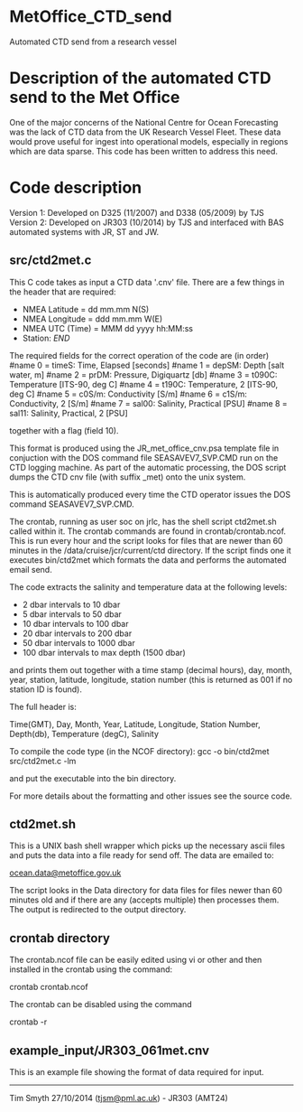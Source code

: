 # MetOffice_CTD_send
Automated CTD send from a research vessel

Description of the automated CTD send to the Met Office
=======================================================

One of the major concerns of the National Centre for Ocean Forecasting was the
lack of CTD data from the UK Research Vessel Fleet.  These data would prove
useful for ingest into operational models, especially in regions which are data
sparse.  This code has been written to address this need.

Code description
================
Version 1: Developed on D325 (11/2007) and D338 (05/2009) by TJS
Version 2: Developed on JR303 (10/2014) by TJS and interfaced with BAS automated systems with JR, ST and JW.
 
src/ctd2met.c
-------------
This C code takes as input a CTD data '.cnv' file.  There are a few things
in the header that are required:

* NMEA Latitude = dd mm.mm N(S)
* NMEA Longitude = ddd mm.mm W(E)
* NMEA UTC (Time) = MMM dd yyyy  hh:MM:ss
* Station:
*END*

The required fields for the correct operation of the code are (in order)
#name 0 = timeS: Time, Elapsed [seconds]
#name 1 = depSM: Depth [salt water, m]
#name 2 = prDM: Pressure, Digiquartz [db] 
#name 3 = t090C: Temperature [ITS-90, deg C]
#name 4 = t190C: Temperature, 2 [ITS-90, deg C]
#name 5 = c0S/m: Conductivity [S/m]
#name 6 = c1S/m: Conductivity, 2 [S/m]
#name 7 = sal00: Salinity, Practical [PSU] 
#name 8 = sal11: Salinity, Practical, 2 [PSU] 

together with a flag (field 10).

This format is produced using the JR_met_office_cnv.psa template file in conjuction with the DOS command file SEASAVEV7_SVP.CMD run on the CTD logging machine.  As part of the automatic processing, the DOS script dumps the CTD cnv file (with suffix _met) onto the unix system.

This is automatically produced every time the CTD operator issues the DOS command SEASAVEV7_SVP.CMD.

The crontab, running as user soc on jrlc, has the shell script ctd2met.sh called within it.  The crontab commands are found in crontab/crontab.ncof.  This is run every hour and the script looks for files that are newer than 60 minutes in the /data/cruise/jcr/current/ctd directory. If the script finds one it executes bin/ctd2met which formats the data and performs the automated email send.

The code extracts the salinity and temperature data at the following levels:
 
* 2 dbar intervals to 10 dbar 
* 5 dbar intervals to 50 dbar 
* 10 dbar intervals to 100 dbar 
* 20 dbar intervals to 200 dbar 
* 50 dbar intervals to 1000 dbar 
* 100 dbar intervals to max depth (1500 dbar) 

and prints them out together with a time stamp (decimal hours), day, month,
year, station, latitude, longitude, station number (this is returned as 001 if
no station ID is found).

The full header is:

Time(GMT), Day, Month, Year, Latitude, Longitude, Station Number, Depth(db), Temperature (degC), Salinity

To compile the code type (in the NCOF directory):
gcc -o bin/ctd2met src/ctd2met.c -lm

and put the executable into the bin directory.

For more details about the formatting and other issues see the source code. 

ctd2met.sh
----------
This is a UNIX bash shell wrapper which picks up the necessary ascii files and
puts the data into a file ready for send off.  The data are emailed to:

ocean.data@metoffice.gov.uk

The script looks in the Data directory for data files for files newer than 60 minutes old and if there are any (accepts multiple) then processes them.  The output is redirected to the output directory.

crontab directory
-----------------
The crontab.ncof file can be easily edited using vi or other and then installed in the crontab using the command:

crontab crontab.ncof

The crontab can be disabled using the command 

crontab -r

example_input/JR303_061met.cnv
------------------------------
This is an example file showing the format of data required for input.

--------
Tim Smyth 27/10/2014 (tjsm@pml.ac.uk) - JR303 (AMT24)



